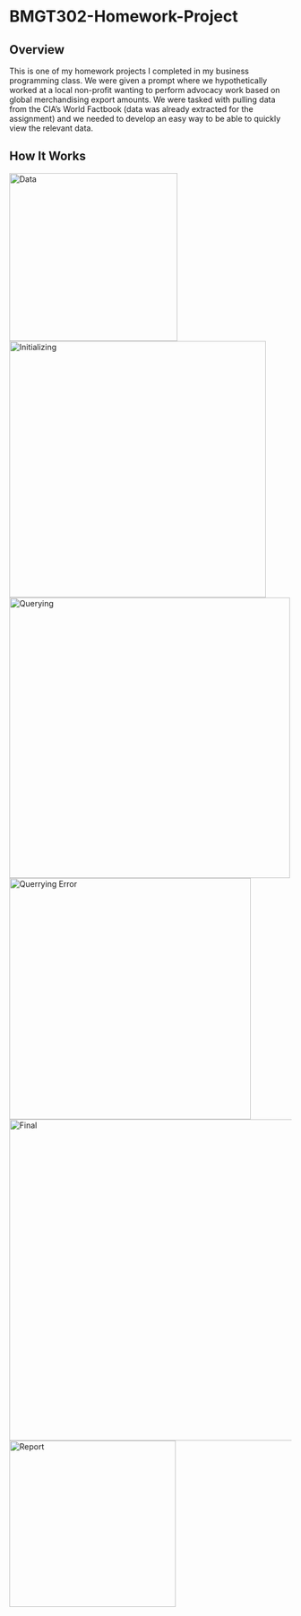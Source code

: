 # BMGT302-Homework-Project

## Overview
This is one of my homework projects I completed in my business programming class. We were given a prompt where we hypothetically worked at a local non-profit wanting to perform advocacy work based on global merchandising export amounts. We were tasked with pulling data from the CIA’s World Factbook (data was already extracted for the assignment) and we needed to develop an easy way to be able to quickly view the relevant data. 


## How It Works


<img width="300" alt="Data" src="https://user-images.githubusercontent.com/122833762/212775262-2ce3cc9f-8bc0-44b9-a8f7-68ab87ab078c.png">

<img width="458" alt="Initializing" src="https://user-images.githubusercontent.com/122833762/212785830-ba89e871-6f4d-4529-9d3c-443cb3889c10.png">

<img width="501" alt="Querying" src="https://user-images.githubusercontent.com/122833762/212785850-9d8dcbc5-25c5-4e4b-82d4-ee3160a64d10.png">

<img width="431" alt="Querrying Error" src="https://user-images.githubusercontent.com/122833762/212785867-5bcfee32-dab5-4f4e-8706-b740f7ffe348.png">

<img width="574" alt="Final" src="https://user-images.githubusercontent.com/122833762/212785886-8d016aa4-163f-4411-9d55-9de95a18e4bf.png">

<img width="297" alt="Report" src="https://user-images.githubusercontent.com/122833762/212785895-678a7583-0b44-4a3b-8af0-cf182fdcc28b.png">

